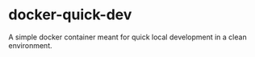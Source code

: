 # docker-quick-dev
A simple docker container meant for quick local development in a clean environment.

